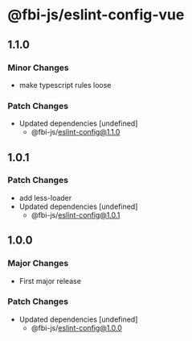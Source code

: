 # @fbi-js/eslint-config-vue

## 1.1.0

### Minor Changes

- make typescript rules loose

### Patch Changes

- Updated dependencies [undefined]
  - @fbi-js/eslint-config@1.1.0

## 1.0.1

### Patch Changes

- add less-loader
- Updated dependencies [undefined]
  - @fbi-js/eslint-config@1.0.1

## 1.0.0

### Major Changes

- First major release

### Patch Changes

- Updated dependencies [undefined]
  - @fbi-js/eslint-config@1.0.0
